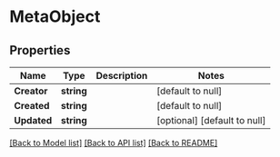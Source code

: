 # MetaObject

## Properties
Name | Type | Description | Notes
------------ | ------------- | ------------- | -------------
**Creator** | **string** |  | [default to null]
**Created** | **string** |  | [default to null]
**Updated** | **string** |  | [optional] [default to null]

[[Back to Model list]](../README.md#documentation-for-models) [[Back to API list]](../README.md#documentation-for-api-endpoints) [[Back to README]](../README.md)


